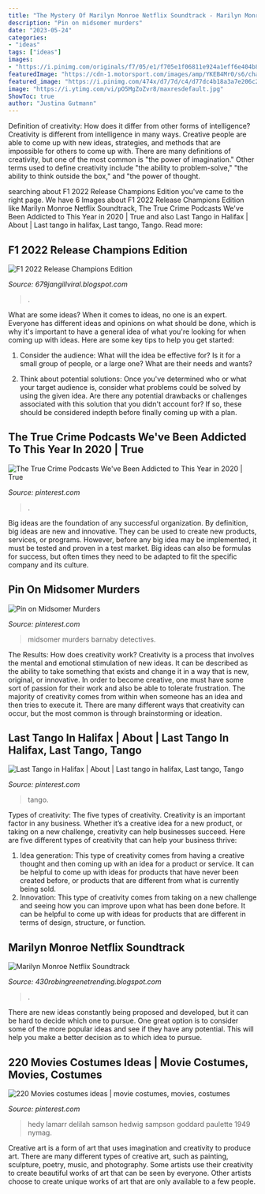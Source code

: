 ```yaml
---
title: "The Mystery Of Marilyn Monroe Netflix Soundtrack - Marilyn Monroe Netflix Soundtrack"
description: "Pin on midsomer murders"
date: "2023-05-24"
categories:
- "ideas"
tags: ["ideas"]
images:
- "https://i.pinimg.com/originals/f7/05/e1/f705e1f06811e924a1eff6e404b82174.png"
featuredImage: "https://cdn-1.motorsport.com/images/amp/YKEB4Mr0/s6/charles-leclerc-ferrari-f1-75-.jpg"
featured_image: "https://i.pinimg.com/474x/d7/7d/c4/d77dc4b18a3a7e206c298b904fedd49f--hollywood-costume-edith-head.jpg"
image: "https://i.ytimg.com/vi/pO5MgZoZvr8/maxresdefault.jpg"
ShowToc: true
author: "Justina Gutmann"
---
```



Definition of creativity: How does it differ from other forms of intelligence?
Creativity is different from intelligence in many ways. Creative people are able to come up with new ideas, strategies, and methods that are impossible for others to come up with. 
There are many definitions of creativity, but one of the most common is "the power of imagination." Other terms used to define creativity include "the ability to problem-solve," "the ability to think outside the box," and "the power of thought.

	

		
searching about F1 2022 Release Champions Edition you've came to the right page. We have 6 Images about F1 2022 Release Champions Edition like Marilyn Monroe Netflix Soundtrack, The True Crime Podcasts We&#039;ve Been Addicted to This Year in 2020 | True and also Last Tango in Halifax | About | Last tango in halifax, Last tango, Tango. Read more:
		
    
## F1 2022 Release Champions Edition

<img loading=lazy src="https://cdn-1.motorsport.com/images/amp/YKEB4Mr0/s6/charles-leclerc-ferrari-f1-75-.jpg" onerror="this.onerror=null;this.src='https://tse3.mm.bing.net/th?id=OIP.LuCsgSv4KBuPT7Gq7U6hPwHaE8&amp;pid=15.1';" alt="F1 2022 Release Champions Edition">

_Source: 679jangillviral.blogspot.com_

>. 

	

What are some ideas?
When it comes to ideas, no one is an expert. Everyone has different ideas and opinions on what should be done, which is why it's important to have a general idea of what you're looking for when coming up with ideas. Here are some key tips to help you get started:
1. Consider the audience: What will the idea be effective for? Is it for a small group of people, or a large one? What are their needs and wants?

2. Think about potential solutions: Once you've determined who or what your target audience is, consider what problems could be solved by using the given idea. Are there any potential drawbacks or challenges associated with this solution that you didn't account for? If so, these should be considered indepth before finally coming up with a plan.


    
## The True Crime Podcasts We&#039;ve Been Addicted To This Year In 2020 | True

<img loading=lazy src="https://i.pinimg.com/originals/f7/05/e1/f705e1f06811e924a1eff6e404b82174.png" onerror="this.onerror=null;this.src='https://tse3.mm.bing.net/th?id=OIP.VvwxWJzZpHS-LLyLonLPbAHaHa&amp;pid=15.1';" alt="The True Crime Podcasts We&#039;ve Been Addicted to This Year in 2020 | True">

_Source: pinterest.com_

>. 

	

Big ideas are the foundation of any successful organization. By definition, big ideas are new and innovative. They can be used to create new products, services, or programs. However, before any big idea may be implemented, it must be tested and proven in a test market. Big ideas can also be formulas for success, but often times they need to be adapted to fit the specific company and its culture.

    
## Pin On Midsomer Murders

<img loading=lazy src="https://i.pinimg.com/originals/99/0a/7b/990a7bb875d38f29f73e9863309504c8.jpg" onerror="this.onerror=null;this.src='https://tse3.mm.bing.net/th?id=OIP.mSUVC2tjfmc4myiqKkx69wHaE8&amp;pid=15.1';" alt="Pin on Midsomer Murders">

_Source: pinterest.com_

>midsomer murders barnaby detectives. 

	

The Results: How does creativity work?
Creativity is a process that involves the mental and emotional stimulation of new ideas. It can be described as the ability to take something that exists and change it in a way that is new, original, or innovative. In order to become creative, one must have some sort of passion for their work and also be able to tolerate frustration. The majority of creativity comes from within when someone has an idea and then tries to execute it. There are many different ways that creativity can occur, but the most common is through brainstorming or ideation.

    
## Last Tango In Halifax | About | Last Tango In Halifax, Last Tango, Tango

<img loading=lazy src="https://i.pinimg.com/originals/3f/a9/e7/3fa9e714a8de68e98ce27c794da358b2.jpg" onerror="this.onerror=null;this.src='https://tse2.mm.bing.net/th?id=OIP.pQV8MPFW-NMx1bUqF9eBFgHaEK&amp;pid=15.1';" alt="Last Tango in Halifax | About | Last tango in halifax, Last tango, Tango">

_Source: pinterest.com_

>tango. 

	

Types of creativity: The five types of creativity.
Creativity is an important factor in any business. Whether it’s a creative idea for a new product, or taking on a new challenge, creativity can help businesses succeed. Here are five different types of creativity that can help your business thrive: 
1. Idea generation: This type of creativity comes from having a creative thought and then coming up with an idea for a product or service. It can be helpful to come up with ideas for products that have never been created before, or products that are different from what is currently being sold. 
2. Innovation: This type of creativity comes from taking on a new challenge and seeing how you can improve upon what has been done before. It can be helpful to come up with ideas for products that are different in terms of design, structure, or function. 

    
## Marilyn Monroe Netflix Soundtrack

<img loading=lazy src="https://i.ytimg.com/vi/pO5MgZoZvr8/maxresdefault.jpg" onerror="this.onerror=null;this.src='https://tse1.mm.bing.net/th?id=OIP.OpNSHY68sS4GFCywh6dIbAHaEK&amp;pid=15.1';" alt="Marilyn Monroe Netflix Soundtrack">

_Source: 430robingreenetrending.blogspot.com_

>. 

	

There are new ideas constantly being proposed and developed, but it can be hard to decide which one to pursue. One great option is to consider some of the more popular ideas and see if they have any potential. This will help you make a better decision as to which idea to pursue.

    
## 220 Movies Costumes Ideas | Movie Costumes, Movies, Costumes

<img loading=lazy src="https://i.pinimg.com/474x/d7/7d/c4/d77dc4b18a3a7e206c298b904fedd49f--hollywood-costume-edith-head.jpg" onerror="this.onerror=null;this.src='https://tse4.mm.bing.net/th?id=OIP.h7gHnTvrRyE0OkAiAQMLKwAAAA&amp;pid=15.1';" alt="220 Movies costumes ideas | movie costumes, movies, costumes">

_Source: pinterest.com_

>hedy lamarr delilah samson hedwig sampson goddard paulette 1949 nymag. 

	

Creative art is a form of art that uses imagination and creativity to produce art. There are many different types of creative art, such as painting, sculpture, poetry, music, and photography. Some artists use their creativity to create beautiful works of art that can be seen by everyone. Other artists choose to create unique works of art that are only available to a few people.

